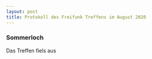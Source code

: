 ```yaml
---
layout: post                 
title: Protokoll des Freifunk Treffens im August 2020 
---
```


### Sommerloch
Das Treffen fiels aus
